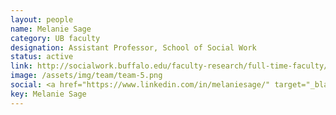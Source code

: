 ```yaml
---
layout: people
name: Melanie Sage
category: UB faculty
designation: Assistant Professor, School of Social Work
status: active
link: http://socialwork.buffalo.edu/faculty-research/full-time-faculty/melanie-sage.html
image: /assets/img/team/team-5.png
social: <a href="https://www.linkedin.com/in/melaniesage/" target="_blank"><i class="icofont-linkedin"></i></a><a href="https://twitter.com/melaniesage?ref_src=twsrc%5Egoogle%7Ctwcamp%5Eserp%7Ctwgr%5Eauthor" target="_blank"><i class="icofont-twitter"></i></a><a href="mailto:msage@buffalo.edu" target="_blank"><i class="icofont-email"></i></a>
key: Melanie Sage
---
```


